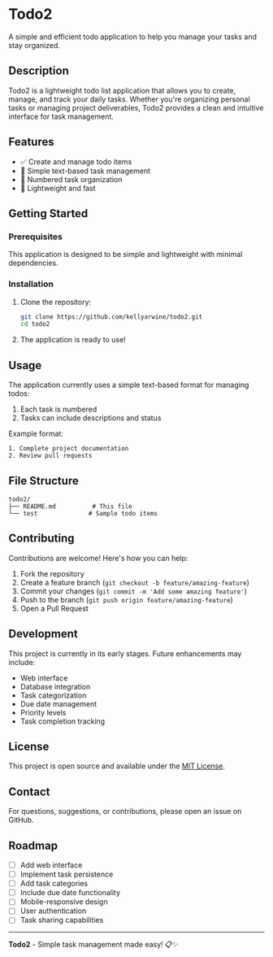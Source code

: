 # Todo2

A simple and efficient todo application to help you manage your tasks and stay organized.

## Description

Todo2 is a lightweight todo list application that allows you to create, manage, and track your daily tasks. Whether you're organizing personal tasks or managing project deliverables, Todo2 provides a clean and intuitive interface for task management.

## Features

- ✅ Create and manage todo items
- 📝 Simple text-based task management
- 🔢 Numbered task organization
- 🚀 Lightweight and fast

## Getting Started

### Prerequisites

This application is designed to be simple and lightweight with minimal dependencies.

### Installation

1. Clone the repository:
   ```bash
   git clone https://github.com/kellyarwine/todo2.git
   cd todo2
   ```

2. The application is ready to use!

## Usage

The application currently uses a simple text-based format for managing todos:

1. Each task is numbered
2. Tasks can include descriptions and status

Example format:
```
1. Complete project documentation
2. Review pull requests
```

## File Structure

```
todo2/
├── README.md          # This file
└── test              # Sample todo items
```

## Contributing

Contributions are welcome! Here's how you can help:

1. Fork the repository
2. Create a feature branch (`git checkout -b feature/amazing-feature`)
3. Commit your changes (`git commit -m 'Add some amazing feature'`)
4. Push to the branch (`git push origin feature/amazing-feature`)
5. Open a Pull Request

## Development

This project is currently in its early stages. Future enhancements may include:

- Web interface
- Database integration
- Task categorization
- Due date management
- Priority levels
- Task completion tracking

## License

This project is open source and available under the [MIT License](LICENSE).

## Contact

For questions, suggestions, or contributions, please open an issue on GitHub.

## Roadmap

- [ ] Add web interface
- [ ] Implement task persistence
- [ ] Add task categories
- [ ] Include due date functionality
- [ ] Mobile-responsive design
- [ ] User authentication
- [ ] Task sharing capabilities

---

**Todo2** - Simple task management made easy! 📋✨